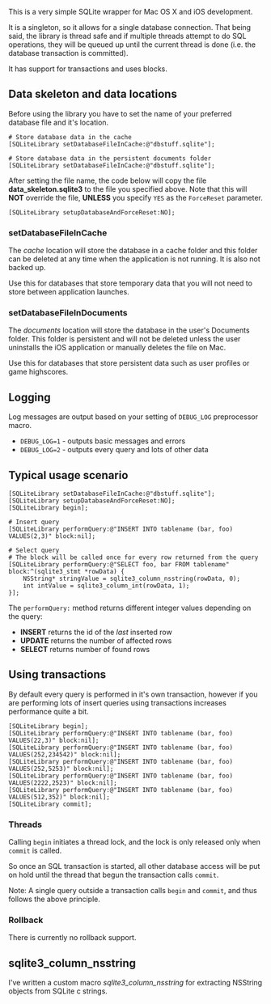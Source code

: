 This is a very simple SQLite wrapper for Mac OS X and iOS development.

It is a singleton, so it allows for a single database connection. That being said, the library is thread
safe and if multiple threads attempt to do SQL operations, they will be queued up until the current
thread is done (i.e. the database transaction is committed).

It has support for transactions and uses blocks.

## Data skeleton and data locations

Before using the library you have to set the name of your preferred database file and it's location.


    # Store database data in the cache
    [SQLiteLibrary setDatabaseFileInCache:@"dbstuff.sqlite"];
     
    # Store database data in the persistent documents folder
    [SQLiteLibrary setDatabaseFileInCache:@"dbstuff.sqlite"];

After setting the file name, the code below will copy the file **data_skeleton.sqlite3** to the file you specified above.
Note that this will **NOT** override the file, **UNLESS** you specify `YES` as the `ForceReset` parameter.

    [SQLiteLibrary setupDatabaseAndForceReset:NO];

### setDatabaseFileInCache 

The *cache* location will store the database in a cache folder and this folder can be deleted at any time
when the application is not running. It is also not backed up.

Use this for databases that store temporary data that you will not need to store between application launches.

### setDatabaseFileInDocuments

The *documents* location will store the database in the user's Documents folder. This folder is persistent
and will not be deleted unless the user uninstalls the iOS application or manually deletes the file on Mac.

Use this for databases that store persistent data such as user profiles or game highscores.

## Logging

Log messages are output based on your setting of `DEBUG_LOG` preprocessor macro.

* `DEBUG_LOG=1` - outputs basic messages and errors
* `DEBUG_LOG=2` - outputs every query and lots of other data

## Typical usage scenario

    [SQLiteLibrary setDatabaseFileInCache:@"dbstuff.sqlite"];
    [SQLiteLibrary setupDatabaseAndForceReset:NO];
    [SQLiteLibrary begin];
    
    # Insert query
    [SQLiteLibrary performQuery:@"INSERT INTO tablename (bar, foo) VALUES(2,3)" block:nil];

    # Select query
    # The block will be called once for every row returned from the query
    [SQLiteLibrary performQuery:@"SELECT foo, bar FROM tablename" block:^(sqlite3_stmt *rowData) {
        NSString* stringValue = sqlite3_column_nsstring(rowData, 0);
        int intValue = sqlite3_column_int(rowData, 1);
    }];


The `performQuery:` method returns different integer values depending on the query:

* **INSERT** returns the id of the *last* inserted row
* **UPDATE** returns the number of affected rows
* **SELECT** returns number of found rows

## Using transactions

By default every query is performed in it's own transaction, however if you are performing lots
of insert queries using transactions increases performance quite a bit.

    [SQLiteLibrary begin];
    [SQLiteLibrary performQuery:@"INSERT INTO tablename (bar, foo) VALUES(22,3)" block:nil];
    [SQLiteLibrary performQuery:@"INSERT INTO tablename (bar, foo) VALUES(252,234542)" block:nil];
    [SQLiteLibrary performQuery:@"INSERT INTO tablename (bar, foo) VALUES(252,5253)" block:nil];
    [SQLiteLibrary performQuery:@"INSERT INTO tablename (bar, foo) VALUES(2222,2523)" block:nil];
    [SQLiteLibrary performQuery:@"INSERT INTO tablename (bar, foo) VALUES(512,352)" block:nil];
    [SQLiteLibrary commit];

### Threads

Calling `begin` initiates a thread lock, and the lock is only released only when `commit` is called.

So once an SQL transaction is started, all other database access will be put on hold until the thread
that begun the transaction calls `commit`.

Note: A single query outside a transaction calls `begin` and `commit`, and thus follows the above principle.

### Rollback

There is currently no rollback support.

## sqlite3\_column\_nsstring

I've written a custom macro *sqlite3_column_nsstring* for extracting NSString objects from SQLite c strings.
